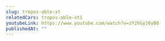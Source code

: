 ```yaml
---
slug: tropos-able-xt
relatedCars: tropos-able-xt1
youtubeLink: https://www.youtube.com/watch?v=zY2hGyJ0yB0
publishedAt: ""
---
```

